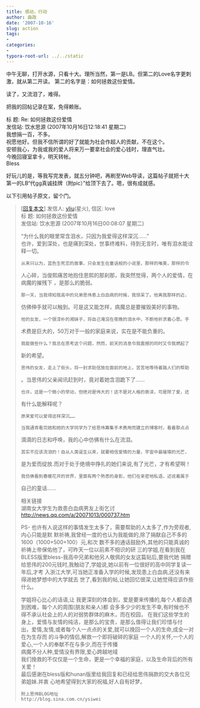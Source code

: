 ```yaml
---
title: 感动，行动
author: 曲政
date: '2007-10-16'
slug: action
tags:
- 
categories:
- 
typora-root-url: ../../static
---
```


中午无聊，打开水源，只看十大。理所当然，第一是LB。但第二的Love名字更刺激，就从第二开读。 
第二的名字是：如何拯救这份爱情。

读了，又流泪了，难得。 

把我的回帖记录在案，免得赖账。 

标 题: Re: 如何拯救这份爱情   
发信站: 饮水思源 (2007年10月16日12:18:41 星期二)   
我想捐一百，不多。   
祝愿他好。但我不信所谓的好了就能为社会作超人的贡献，不在这个。  
安顿我心，为我或我的爱人将来万一要拿社会的爱心钱时，理直气壮。  
今晚回寝室拿卡，明天转帐。  
Bless     

好玩儿的是，等我写完发表，就五分钟吧，再刷至Web导读，这篇帖子就把十大第一的LB“代gg真诚挂牌（附pic）”给顶下去了。嗯，很有成就感。 

以下引用帖子原文，留个门。  

>   [[回复本文](http://bbs.sjtu.edu.cn/bbspst?board=love&file=M.1192464487.A)] 发信人: [yliu](http://bbs.sjtu.edu.cn/bbsqry?userid=yliu)(星火), 信区: love   
>   标 题: 如何拯救这份爱情  
>   发信站: 饮水思源 (2007年10月16日00:08:07 星期二) 
>
>    “为什么我的眼里常含泪水，只因为我爱得这样深沉……”  
>     也许，爱到深处，也是痛到深处，世事终难料，待到无言时，唯有泪水能诠释一切。 
>
>     从来只以为，蓝色生死恋的故事，只会发生在童话般的小说里，那样的唯美，那样的令 
>   人心碎，当俊熙痛苦地抱住恩熙的那刹那，我突然觉得，两个人的爱情，在病魔的摧残下 
>   ，是那么的脆弱。 
>
>     那一天，当我得知我高中的兄弟思伟患上白血病的时候，我惊呆了。他离我那样的近， 
>   仿佛伸手就可以触到。可是这又能怎样，病魔总是要摧毁美好的事物。 
>
>     他的女友，一个很淳朴的湘妹子，将自己淹没在夜晚的泪水中，不断地祈求着心愿。手 
>   术费是巨大的，50万对于一般的家庭来说，实在是不能负重的。 
>
>     我能做些什么？我总在思考这个问题，然而，前天的消息令我震撼的同时又令我燃起了 
>   新的希望。 
>
>     思伟的女友，走上了街头，将一封求助信放在面前的地上，苦苦地等待着路人们的帮助 
>   。当思伟的父亲闻讯赶到时，竟对着她含泪跪下了…… 
>
>     也许，这是一个微小的举动，但绝对是伟大的！这不是对人格的亵渎，可是除了爱，还 
>   有什么能解释呢？ 
>
>     原来爱可以爱得这样深沉…… 
>
>     当我通宵看完她和她的大学同学为了给思伟筹集手术费用而建立的博客时，看着那点点 
>   滴滴的日志和呼唤，我的心中仿佛有什么在流泪。 
>
>     其实不应该流泪的！自从人类诞生以来，就要相信爱情的力量，宇宙中最璀璨的光芒， 
>   是为爱而绽放.而对于处于绝境中挣扎的她们来说,有了光芒，才有希望啊！ 
>
>     我仿佛看到春暖花开的世界，里面有两个熟悉的身影，他们在亲密地私语，述说着属于 
>   自己的童话…… 
>
>   相关链接   
>             湖南女大学生为救患白血病男友上街乞讨   
>             http://news.qq.com/a/20071013/000737.htm 
>
>   PS- 也许有人说这样的事情发生太多了，需要帮助的人太多了,作为旁观者,内心只能是默 
>   默祈祷,我曾经一度的也认为我能做的,除了捐献自己不多的1600（1000+500+100）元,和次 
>   数不多的通话鼓励外,其他的只能真诚的祈祷上帝保佑他了，可昨天一位以前素不相识的研 
>   三的学姐,在看到我在BLESS版里bless-我高中兄弟和他另人敬佩的女友这篇贴后,要我代她 
>   捐赠给思伟的200元钱时,我触动了,学姐说,她以前有一位很好的高中同学复读一年后,才考 
>   入浙江大学,可当她正准备入学的时候,发现患上白血病,还没有来得进她梦想中的大学就去 
>   世了,看到我的帖,让她回忆很深,让她觉得应该作些什么。
>
>   学姐将心比心的话语,让 
>   我更深刻的体会到，爱是要来传播的,每个人都会遇到困难，每个人的周围(朋友和亲人)都 
>   会多多少少的发生不幸,有时候也不得不承认社会上的人的对弱势群体的麻木，而在校园， 
>   在我们这些学生的身上，爱情与友情的纯洁，是那么的宝贵，是那么值得让我们珍惜与付 
>   出，爱情,友情,或者每个人一点点的关爱,就可以挽回一个人的生命,成全一对在为生存而 
>   的斗争的情侣,解救一个即将破碎的家庭
>     一个人的关怀,一个人的爱心,一个人的奉献不在与多少,而在于传播  
>     病魔不分人种,爱情没有界限,爱心跨越地域  
>     我们挽救的不仅仅是一个生命，更是一个幸福的家庭，以及生命背后的所有关爱！  
>     最后感谢在bless版和hunan版里给我回复和已经给思伟捐款的交大各位兄弟姐妹.并衷 
>   心地希望得到大家的祝福,好人自有好梦。
>
>     附上思伟BLOG地址  
>     http://blog.sina.com.cn/ysiwei